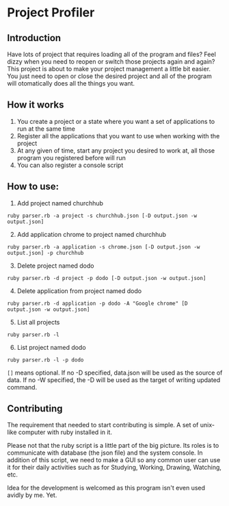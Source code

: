 # Project Profiler

## Introduction
Have lots of project that requires loading all of the program and files? Feel dizzy when you need to reopen or switch those projects again and again? This project is about to make your project management a little bit easier. You just need to open or close the desired project and all of the program will otomatically does all the things you want.

## How it works
1. You create a project or a state where you want a set of applications to run at the same time
2. Register all the applications that you want to use when working with the project
3. At any given of time, start any project you desired to work at, all those program you registered before will run
4. You can also register a console script

## How to use:

1. Add project named churchhub
  
  `ruby parser.rb -a project -s churchhub.json [-D output.json -w output.json]`

2. Add application chrome to project named churchhub
  
  `ruby parser.rb -a application -s chrome.json [-D output.json -w output.json] -p churchhub`

3. Delete project named dodo
  
  `ruby parser.rb -d project -p dodo [-D output.json -w output.json]`

4. Delete application from project named dodo
  
  `ruby parser.rb -d application -p dodo -A "Google chrome" [D output.json -w output.json]` 

5. List all projects  
   
  `ruby parser.rb -l`

6. List project named dodo
  
  `ruby parser.rb -l -p dodo`

`[]` means optional. If no -D specified, data.json will be used as the source of data. If no -W specified, the -D will be used as the target of writing updated command. 

## Contributing
The requirement that needed to start contributing is simple. A set of unix-like computer with ruby installed in it. 

Please not that the ruby script is a little part of the big picture. Its roles is to communicate with database (the json file) and the system console. In addition of this script, we need to make a GUI so any common user can use it for their daily activities such as for Studying, Working, Drawing, Watching, etc. 

Idea for the development is welcomed as this program isn't even used avidly by me. Yet.

